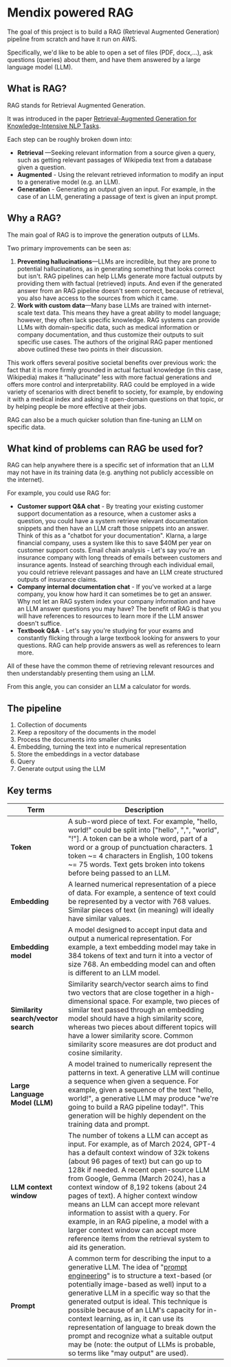 # Mendix powered RAG
The goal of this project is to build a RAG (Retrieval Augmented Generation) pipeline from scratch and have it run on AWS.

Specifically, we'd like to be able to open a set of files (PDF, docx,...), ask questions (queries) about them, and have them answered by a large language model (LLM).

## What is RAG?
RAG stands for Retrieval Augmented Generation.

It was introduced in the paper [Retrieval-Augmented Generation for Knowledge-Intensive NLP Tasks](https://arxiv.org/abs/2005.11401).

Each step can be roughly broken down into:

+ **Retrieval** —Seeking relevant information from a source given a query, such as getting relevant passages of Wikipedia text from a database given a question.
+ **Augmented** - Using the relevant retrieved information to modify an input to a generative model (e.g. an LLM).
+ **Generation** - Generating an output given an input. For example, in the case of an LLM, generating a passage of text is given an input prompt.

## Why a RAG?
The main goal of RAG is to improve the generation outputs of LLMs.

Two primary improvements can be seen as:

1. **Preventing hallucinations**—LLMs are incredible, but they are prone to potential hallucinations, as in generating something that looks correct but isn't. RAG pipelines can help LLMs generate more factual outputs by providing them with factual (retrieved) inputs. And even if the generated answer from an RAG pipeline doesn't seem correct, because of retrieval, you also have access to the sources from which it came.
2. **Work with custom data**—Many base LLMs are trained with internet-scale text data. This means they have a great ability to model language; however, they often lack specific knowledge. RAG systems can provide LLMs with domain-specific data, such as medical information or company documentation, and thus customize their outputs to suit specific use cases.
The authors of the original RAG paper mentioned above outlined these two points in their discussion.

This work offers several positive societal benefits over previous work: the fact that it is more firmly grounded in actual factual knowledge (in this case, Wikipedia) makes it “hallucinate” less with more factual generations and offers more control and interpretability. RAG could be employed in a wide variety of scenarios with direct benefit to society, for example, by endowing it with a medical index and asking it open-domain questions on that topic, or by helping people be more effective at their jobs.

RAG can also be a much quicker solution than fine-tuning an LLM on specific data.

## What kind of problems can RAG be used for?
RAG can help anywhere there is a specific set of information that an LLM may not have in its training data (e.g. anything not publicly accessible on the internet).

For example, you could use RAG for:

+ **Customer support Q&A chat** - By treating your existing customer support documentation as a resource, when a customer asks a question, you could have a system retrieve relevant documentation snippets and then have an LLM craft those snippets into an answer. Think of this as a "chatbot for your documentation". Klarna, a large financial company, uses a system like this to save $40M per year on customer support costs.
Email chain analysis - Let's say you're an insurance company with long threads of emails between customers and insurance agents. Instead of searching through each individual email, you could retrieve relevant passages and have an LLM create structured outputs of insurance claims.
+ **Company internal documentation chat** - If you've worked at a large company, you know how hard it can sometimes be to get an answer. Why not let an RAG system index your company information and have an LLM answer questions you may have? The benefit of RAG is that you will have references to resources to learn more if the LLM answer doesn't suffice.
+ **Textbook Q&A** - Let's say you're studying for your exams and constantly flicking through a large textbook looking for answers to your questions. RAG can help provide answers as well as references to learn more.

All of these have the common theme of retrieving relevant resources and then understandably presenting them using an LLM.

From this angle, you can consider an LLM a calculator for words.

## The pipeline
1. Collection of documents
2. Keep a repository of the documents in the model
3. Process the documents into smaller chunks
4. Embedding, turning the text into e numerical representation
5. Store the embeddings in a vector database
6. Query
7. Generate output using the LLM

## Key terms

| Term | Description |
| ----- | ----- | 
| **Token** | A sub-word piece of text. For example, "hello, world!" could be split into ["hello", ",", "world", "!"]. A token can be a whole word, part of a word or a group of punctuation characters. 1 token ~= 4 characters in English, 100 tokens ~= 75 words. Text gets broken into tokens before being passed to an LLM. |
| **Embedding** | A learned numerical representation of a piece of data. For example, a sentence of text could be represented by a vector with 768 values. Similar pieces of text (in meaning) will ideally have similar values. |
| **Embedding model** | A model designed to accept input data and output a numerical representation. For example, a text embedding model may take in 384 tokens of text and turn it into a vector of size 768. An embedding model can and often is different to an LLM model. |
| **Similarity search/vector search** | Similarity search/vector search aims to find two vectors that are close together in a high-dimensional space. For example, two pieces of similar text passed through an embedding model should have a high similarity score, whereas two pieces about different topics will have a lower similarity score. Common similarity score measures are dot product and cosine similarity. |
| **Large Language Model (LLM)** | A model trained to numerically represent the patterns in text. A generative LLM will continue a sequence when given a sequence. For example, given a sequence of the text "hello, world!", a generative LLM may produce "we're going to build a RAG pipeline today!". This generation will be highly dependent on the training data and prompt. |
| **LLM context window** | The number of tokens a LLM can accept as input. For example, as of March 2024, GPT-4 has a default context window of 32k tokens (about 96 pages of text) but can go up to 128k if needed. A recent open-source LLM from Google, Gemma (March 2024), has a context window of 8,192 tokens (about 24 pages of text). A higher context window means an LLM can accept more relevant information to assist with a query. For example, in an RAG pipeline, a model with a larger context window can accept more reference items from the retrieval system to aid its generation. |
| **Prompt** | A common term for describing the input to a generative LLM. The idea of "[prompt engineering](https://en.wikipedia.org/wiki/Prompt_engineering)" is to structure a text-based (or potentially image-based as well) input to a generative LLM in a specific way so that the generated output is ideal. This technique is possible because of an LLM's capacity for in-context learning, as in, it can use its representation of language to break down the prompt and recognize what a suitable output may be (note: the output of LLMs is probable, so terms like "may output" are used). | 

